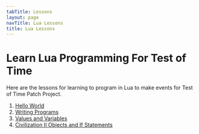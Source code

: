 ```yaml
---
tabTitle: Lessons
layout: page
navTitle: Lua Lessons
title: Lua Lessons
---
```


# Learn Lua Programming For Test of Time

Here are the lessons for learning to program in Lua to make events for Test of Time Patch Project.

1. [Hello World](01_helloWorld.html)
2. [Writing Programs](02_writingScripts.html)
3. [Values and Variables](03_valuesAndVariables.html)
4. [Civilization II Objects and If Statements](04_civObjectsAndIfStatements.html)